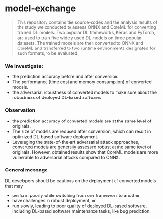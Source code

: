 # model-exchange
> This repository contains the source-codes and the analysis results of the study we conducted to assess ONNX and CoreML for converting trained DL models. Two popular DL frameworks, Keras and PyTorch, are used to train five widely used DL models on three popular datasets. The trained models are then converted to ONNX and CoreML and transferred to two runtime environments designated for such formats, to be evaluated.
### We investigate:
- the prediction accuracy before and after conversion.
- The performance (time cost and memory consumption) of converted models.  
- the adversarial robustness of converted models to make sure about the robustness of deployed DL-based software.


### Observation
- the prediction accuracy of converted models are at the same level of originals.
- The size of models are reduced after conversion, which can result in optimized DL-based software deployment.
- Leveraging the state-of-the-art adversarial attack approaches, converted models are generally assessed robust at the same level of originals. However, obtained results show that CoreML models are more vulnerable to adversarial attacks compared to ONNX.

### General message
DL developers should be cautious on the deployment of converted models that may:
- perform poorly while switching from one framework to another,
- have challenges in robust deployment, or
- run slowly, leading to poor quality of deployed DL-based software, including DL-based software maintenance tasks, like bug prediction.

